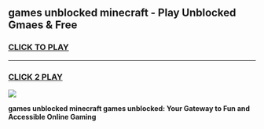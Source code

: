 
## games unblocked minecraft - Play Unblocked Gmaes & Free
<h3>
<a href="https://premium.freeplayer.one?title=games_unblocked_minecraft&ref=20F">CLICK TO PLAY</a></h3>
<hr>

<h3>
<a href="https://premium.freeplayer.one?title=games_unblocked_minecraft&ref=20F">CLICK 2 PLAY</a>
  
</h3>

<a href="https://premium.freeplayer.one?title=games_unblocked_minecraft&ref=20F/"><img src="https://clearcache.store/games.png"></a>


**games unblocked minecraft games unblocked: Your Gateway to Fun and Accessible Online Gaming**
